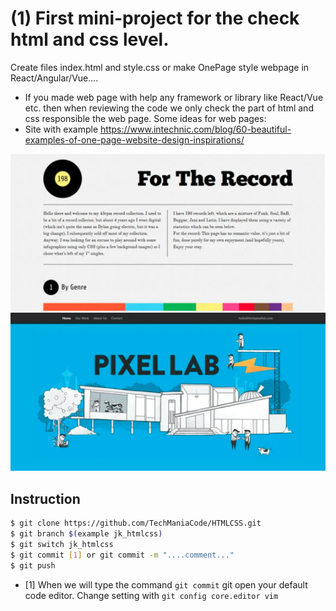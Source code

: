 # (1) First mini-project for the check html and css level.

Create files index.html and style.css or make OnePage style webpage in React/Angular/Vue....

- If you made web page with help any framework or library like React/Vue etc. then when reviewing the code we only check the part of html and css responsible the web page.
  Some ideas for web pages:
- Site with example https://www.intechnic.com/blog/60-beautiful-examples-of-one-page-website-design-inspirations/

<p align="center"> 
<a href="http://www.fortherecord.simonfosterdesign.com/" target="_blank"><img src="img/o1.png" alt="For the Record"></a>
</br>
<a href="http://thinkpixellab.com/" target="_blank"><img src="img/s2.png" alt="Pixel Lab"></a>
</p>

## Instruction

```bash
$ git clone https://github.com/TechManiaCode/HTMLCSS.git
$ git branch $(example jk_htmlcss)
$ git switch jk_htmlcss
$ git commit [1] or git commit -m "....comment..."
$ git push

```

- [1] When we will type the command `git commit` git open your default code editor. Change setting with `git config core.editor vim`

